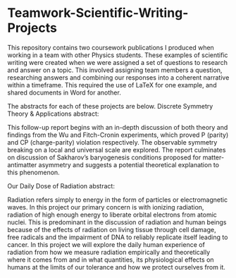 # Teamwork-Scientific-Writing-Projects
This repository contains two coursework publications I produced when working in a team with other Physics students. These examples of scientific writing were created when we were assigned a set of questions to research and answer on a topic. This involved assigning team members a question, researching answers and combining our responses into a coherent narrative within a timeframe. This required the use of LaTeX for one example, and shared documents in Word for another. 

The abstracts for each of these projects are below. Discrete Symmetry Theory & Applications abstract:

This follow-up report begins with an in-depth discussion of both theory
and findings from the Wu and Fitch-Cronin experiments, which proved
P (parity) and CP (charge-parity) violation respectively. The observable
symmetry breaking on a local and universal scale are explored. The report
culminates on discussion of Sakharov’s baryogenesis conditions proposed
for matter-antimatter asymmetry and suggests a potential theoretical explanation to this phenomenon.

Our Daily Dose of Radiation abstract:

Radiation refers simply to energy in the form of particles or electromagnetic waves.
In this project our primary concern is with ionizing radiation, radiation of high
enough energy to liberate orbital electrons from atomic nuclei. This is predominant
in the discussion of radiation and human beings because of the effects of radiation
on living tissue through cell damage, free radicals and the impairment of DNA to
reliably replicate itself leading to cancer.
In this project we will explore the daily human experience of radiation from how we
measure radiation empirically and theoretically where it comes from and in what
quantities, its physiological effects on humans at the limits of our tolerance and how
we protect ourselves from it. 
